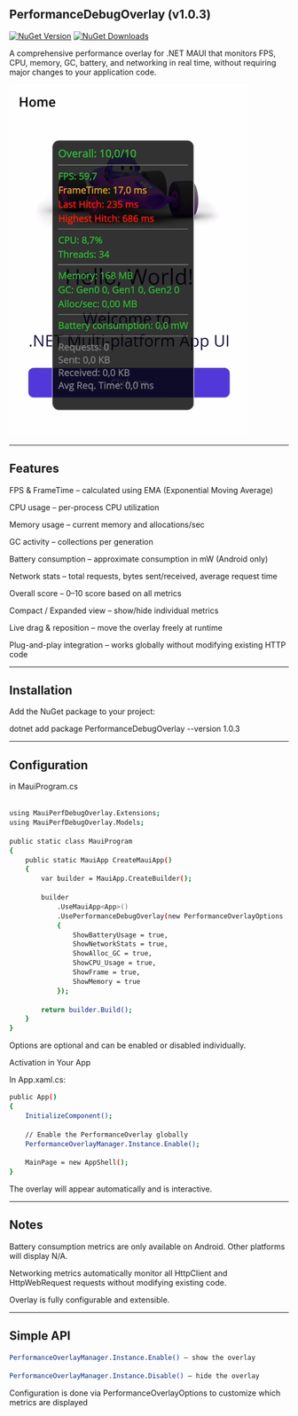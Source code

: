 ## PerformanceDebugOverlay (v1.0.3)
 
[![NuGet Version](https://img.shields.io/nuget/v/PerformanceDebugOverlay.svg)](https://www.nuget.org/packages/PerformanceDebugOverlay/)
[![NuGet Downloads](https://img.shields.io/nuget/dt/PerformanceDebugOverlay.svg)](https://www.nuget.org/packages/PerformanceDebugOverlay/)


A comprehensive performance overlay for .NET MAUI that monitors FPS, CPU, memory, GC, battery, and networking in real time, without requiring major changes to your application code.

![Overlay Screenshot](https://raw.githubusercontent.com/vankraster/MauiPerfDebugOverlay/refs/heads/master/MauiPerfDebugOverlay.SampleApp/overlay/overlay-screenshot-103.png)

---

## Features

FPS & FrameTime – calculated using EMA (Exponential Moving Average)

CPU usage – per-process CPU utilization

Memory usage – current memory and allocations/sec

GC activity – collections per generation

Battery consumption – approximate consumption in mW (Android only)

Network stats – total requests, bytes sent/received, average request time

Overall score – 0–10 score based on all metrics

Compact / Expanded view – show/hide individual metrics

Live drag & reposition – move the overlay freely at runtime

Plug-and-play integration – works globally without modifying existing HTTP code

---

## Installation

Add the NuGet package to your project:

dotnet add package PerformanceDebugOverlay --version 1.0.3

---

## Configuration 

in MauiProgram.cs

```bash

using MauiPerfDebugOverlay.Extensions;
using MauiPerfDebugOverlay.Models;

public static class MauiProgram
{
    public static MauiApp CreateMauiApp()
    {
        var builder = MauiApp.CreateBuilder();

        builder
            .UseMauiApp<App>()
            .UsePerformanceDebugOverlay(new PerformanceOverlayOptions
            {
                ShowBatteryUsage = true,
                ShowNetworkStats = true,
                ShowAlloc_GC = true,
                ShowCPU_Usage = true,
                ShowFrame = true,
                ShowMemory = true
            });

        return builder.Build();
    }
}
```

Options are optional and can be enabled or disabled individually.

Activation in Your App

In App.xaml.cs:

```bash
public App()
{
    InitializeComponent();

    // Enable the PerformanceOverlay globally
    PerformanceOverlayManager.Instance.Enable();

    MainPage = new AppShell();
}
```
The overlay will appear automatically and is interactive.

---

## Notes

Battery consumption metrics are only available on Android. Other platforms will display N/A.

Networking metrics automatically monitor all HttpClient and HttpWebRequest requests without modifying existing code.

Overlay is fully configurable and extensible.

---

## Simple API

```bash
PerformanceOverlayManager.Instance.Enable() – show the overlay

PerformanceOverlayManager.Instance.Disable() – hide the overlay
```

Configuration is done via PerformanceOverlayOptions to customize which metrics are displayed
